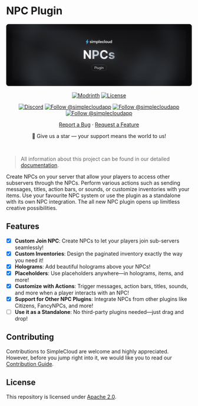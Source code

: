 # NPC Plugin

![Banner][banner]

<div align="center">

  [![Modrinth][badge-modrinth]][modrinth]
  [![License][badge-license]][license]
  <br>

  [![Discord][badge-discord]][social-discord]
  [![Follow @simplecloudapp][badge-x]][social-x]
  [![Follow @simplecloudapp][badge-bluesky]][social-bluesky]
  [![Follow @simplecloudapp][badge-youtube]][social-youtube]
  <br>

  [Report a Bug][issue-bug-report]
  ·
  [Request a Feature][issue-feature-request]
  <br>

🌟 Give us a star — your support means the world to us!
</div>
<br>

> All information about this project can be found in our detailed [documentation][docs-thisproject].

Create NPCs on your server that allow your players to access other subservers through the NPCs. Perform various actions such as sending messages, titles, action bars, or sounds, or customize inventories with your items. Use your favourite NPC system or use the plugin as a standalone with its own NPC integration. The all new NPC plugin opens up limitless creative possibilities.

## Features

- [x] **Custom Join NPC**: Create NPCs to let your players join sub-servers seamlessly!  
- [x] **Custom Inventories**: Design the paginated inventory exactly the way you need it!  
- [x] **Holograms**: Add beautiful holograms above your NPCs!  
- [x] **Placeholders**: Use placeholders anywhere—in holograms, items, and more!  
- [x] **Customize with Actions**: Trigger messages, action bars, titles, sounds, and more when a player interacts with an NPC!  
- [x] **Support for Other NPC Plugins**: Integrate NPCs from other plugins like Citizens, FancyNPCs, and more!  
- [ ] **Use it as a Standalone**: No third-party plugins needed—just drag and drop!  

## Contributing
Contributions to SimpleCloud are welcome and highly appreciated. However, before you jump right into it, we would like you to read our [Contribution Guide][docs-contribute].

## License
This repository is licensed under [Apache 2.0][license].


<!-- LINK GROUP -->

<!-- ✅ PLEASE EDIT -->
[banner]: https://raw.githubusercontent.com/simplecloudapp/branding/refs/heads/main/readme/banner/plugin/npcs.png
[issue-bug-report]: https://github.com/theSimpleCloud/npc-plugin/issues/new?labels=bug&projects=template=01_BUG-REPORT.yml&title=%5BBUG%5D+%3Ctitle%3E
[issue-feature-request]: https://github.com/theSimpleCloud/npc-plugin/discussions/new?category=ideas
[docs-thisproject]: https://docs.simplecloud.app/plugin/npcs
[docs-contribute]: https://docs.simplecloud.app/contribute

[modrinth]: https://modrinth.com/plugin/npcs-plugin
[maven-central]: https://central.sonatype.com/artifact/app.simplecloud.controller/controller-api
[dev]: https://repo.simplecloud.app/#/snapshots/app/simplecloud/controller/controller-api


[artifacts]: https://repo.simplecloud.app/#/snapshots/app/simplecloud/controller/controller-api
[dev-artifacts]: https://repo.simplecloud.app/#/snapshots/app/simplecloud/controller/controller-api

[badge-maven-central]: https://img.shields.io/maven-central/v/app.simplecloud.controller/controller-api?labelColor=18181b&style=flat-square&color=65a30d&label=Release
[badge-dev]: https://repo.simplecloud.app/api/badge/latest/snapshots/app/simplecloud/controller/controller-api?name=Dev&style=flat-square&color=0ea5e9

<!-- ⛔ DON'T TOUCH -->
[license]: https://opensource.org/licenses/Apache-2.0
[snapshots]: https://repo.simplecloud.app/#/snapshots

[social-x]: https://x.com/simplecloudapp
[social-bluesky]: https://bsky.app/profile/simplecloud.app
[social-youtube]: https://www.youtube.com/@thesimplecloud9075
[social-discord]: https://discord.simplecloud.app

[badge-modrinth]: https://img.shields.io/badge/modrinth-18181b.svg?style=flat-square&logo=modrinth
[badge-license]: https://img.shields.io/badge/apache%202.0-blue.svg?style=flat-square&label=license&labelColor=18181b&style=flat-square&color=e11d48
[badge-discord]: https://img.shields.io/badge/Community_Discord-d95652.svg?style=flat-square&logo=discord&color=27272a
[badge-x]: https://img.shields.io/badge/Follow_@simplecloudapp-d95652.svg?style=flat-square&logo=x&color=27272a
[badge-bluesky]: https://img.shields.io/badge/Follow_@simplecloud.app-d95652.svg?style=flat-square&logo=bluesky&color=27272a
[badge-youtube]: https://img.shields.io/badge/youtube-d95652.svg?style=flat-square&logo=youtube&color=27272a